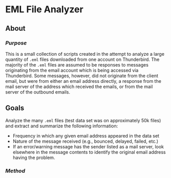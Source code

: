 # EML File Analyzer

## About
### _Purpose_
This is a small collection of scripts created in the attempt to analyze a large quantity of `.eml` files downloaded from one account on Thunderbird.
The majority of the `.eml` files are assumed to be responses to messages originating from the email account which is being accessed via Thunderbird.
Some messages, however, did not originate from the client email, but were from either an email address directly, a response from the mail server of the address which received the emails,
or from the mail server of the outbound emails.

## Goals
Analyze the many `.eml` files (test data set was on approximately 50k files) and extract and summarize the following information:
- Frequency in which any given email address appeared in the data set
- Nature of the message received (e.g., bounced, delayed, failed, etc.)
- If an error/warning message has the sender listed as a mail server, look elsewhere in the message contents to identify the original email address having the problem.

### _Method_
